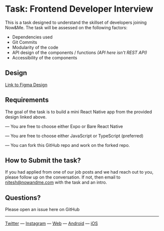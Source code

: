 # Task: Frontend Developer Interview

This is a task designed to understand the skillset of developers joining Now&Me.
The task will be assessed on the following factors:

- Dependencies used
- Git Commits
- Modularity of the code
- API design of the components / functions _(API here isn't REST API)_
- Accessibility of the components

## Design

[Link to Figma Design](https://www.figma.com/file/VcWAcNWYeXajRHoIoA2ma6/React-Native-Developer%3A-Now%26Me?node-id=0%3A1)

## Requirements

The goal of the task is to build a mini React Native app from the provided design linked above.

— You are free to choose either Expo or Bare React Native

— You are free to choose either JavaScript or TypeScript (preferred)

— You can fork this GitHub repo and work on the forked repo.

## How to Submit the task?

If you had applied from one of our job posts and we had reach out to you, please follow up on the conversation.
If not, then email to [nitesh@nowandme.com](mailto:nitesh@nowandme.com) with the task and an intro.

## Questions?

Please open an issue here on GitHub

---

[Twitter](https://twitter.com/nowandme) — [Instagram](https://instagram.com/nowandme) — [Web](https://nowandme.com/explore) — [Android](https://play.google.com/store/apps/details?id=com.nowandme.app) — [iOS](https://apps.apple.com/in/app/now-me-mental-health-community/id1587888702)
